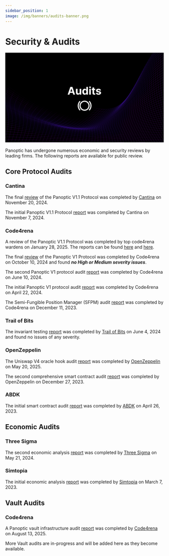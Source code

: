 ```yaml
---
sidebar_position: 1
image: /img/banners/audits-banner.png
---
```


# Security & Audits

![](./audits-banner.png)

Panoptic has undergone numerous economic and security reviews by leading firms. The following reports are available for public review.


## Core Protocol Audits

### Cantina
The final [review](https://cantina.xyz/portfolio/0eb3624c-90d4-40d8-93b7-558cb130f753) of the Panoptic V1.1 Protocol was completed by [Cantina](https://cantina.xyz/) on November 20, 2024.

The initial Panoptic V1.1 Protocol [report](https://cantina.xyz/portfolio/5a11e7c3-da1e-4d0f-8700-bfc364d8b85a) was completed by Cantina on November 7, 2024.

### Code4rena
A review of the Panoptic V1.1 Protocol was completed by top code4rena wardens on January 28, 2025. The reports can be found [here](/pdf/Bauchibred_Panoptic.pdf) and [here](/pdf/MrPotatoMagic_Panoptic.pdf).

The final [review](https://code4rena.com/reports/2024-09-panoptic) of the Panoptic V1 Protocol was completed by Code4rena on October 10, 2024 and found _**no High or Medium severity issues**_.

The second Panoptic V1 protocol audit [report](https://code4rena.com/reports/2024-06-panoptic) was completed by Code4rena on June 10, 2024.

The initial Panoptic V1 protocol audit [report](https://code4rena.com/reports/2024-04-panoptic) was completed by Code4rena on April 22, 2024.

The Semi-Fungible Position Manager (SFPM) audit [report](https://code4rena.com/reports/2023-11-panoptic) was completed by Code4rena on December 11, 2023.

### Trail of Bits
The invariant testing [report](/pdf/TrailOfBits_Panoptic.pdf) was completed by [Trail of Bits](https://www.trailofbits.com/) on June 4, 2024 and found no issues of any severity.

### OpenZeppelin
The Uniswap V4 oracle hook audit [report](https://blog.openzeppelin.com/v3styleoraclehook-audit?hs_preview=hmquOpll-190369323392) was completed by [OpenZeppelin](https://www.openzeppelin.com/) on May 20, 2025.

The second comprehensive smart contract audit [report](/pdf/OpenZeppelin_Panoptic.pdf) was completed by OpenZeppelin on December 27, 2023.

### ABDK
The initial smart contract audit [report](/pdf/ABDK_Panoptic.pdf) was completed by [ABDK](https://abdk.consulting/) on April 26, 2023.

## Economic Audits

### Three Sigma
The second economic analysis [report](/pdf/ThreeSigma_Panoptic.pdf) was completed by [Three Sigma](https://threesigma.xyz/) on May 21, 2024.

### Simtopia
The initial economic analysis [report](/pdf/Simtopia_Panoptic.pdf) was completed by [Simtopia](https://www.simtopia.ai/) on March 7, 2023.

## Vault Audits

### Code4rena
A Panoptic vault infrastructure audit [report](https://code4rena.com/reports/2025-06-panoptic-hypovault) was completed by [Code4rena](https://code4rena.com/) on August 13, 2025.

More Vault audits are in-progress and will be added here as they become available.
